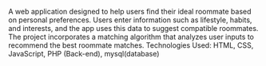 A web application designed to help users find their ideal roommate based on personal preferences. Users enter information such as lifestyle, habits, and interests, 
and the app uses this data to suggest compatible roommates. The project incorporates a matching algorithm that analyzes user inputs to recommend the best roommate matches.
Technologies Used: HTML, CSS, JavaScript, PHP (Back-end),   mysql(database)

